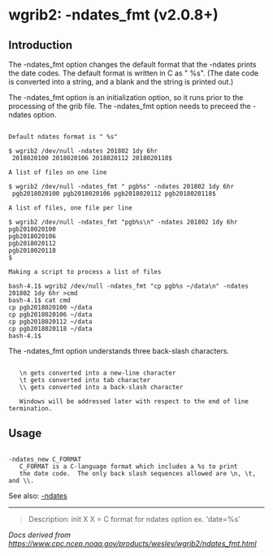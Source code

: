 # wgrib2: -ndates_fmt (v2.0.8+)

## Introduction

The -ndates_fmt option changes the default format
that the -ndates prints the date codes. The default
format is written in C as " %s". (The date code is converted into a string,
and a blank and the string is printed out.)

The -ndates_fmt option is an initialization option,
so it runs prior to the processing of the grib file.
The -ndates_fmt option needs to preceed the
-ndates option.

```

Default ndates format is " %s"

$ wgrib2 /dev/null -ndates 201802 1dy 6hr
 2018020100 2018020106 2018020112 2018020118$

A list of files on one line

$ wgrib2 /dev/null -ndates_fmt " pgb%s" -ndates 201802 1dy 6hr
 pgb2018020100 pgb2018020106 pgb2018020112 pgb2018020118$

A list of files, one file per line

$ wgrib2 /dev/null -ndates_fmt "pgb%s\n" -ndates 201802 1dy 6hr
pgb2018020100
pgb2018020106
pgb2018020112
pgb2018020118
$

Making a script to process a list of files

bash-4.1$ wgrib2 /dev/null -ndates_fmt "cp pgb%s ~/data\n" -ndates 201802 1dy 6hr >cmd
bash-4.1$ cat cmd
cp pgb2018020100 ~/data
cp pgb2018020106 ~/data
cp pgb2018020112 ~/data
cp pgb2018020118 ~/data
bash-4.1$

```

The -ndates_fmt option understands three back-slash characters.

```

   \n gets converted into a new-line character
   \t gets converted into tab character
   \\ gets converted into a back-slash character

   Windows will be addressed later with respect to the end of line termination.

```

## Usage

```

-ndates_new C_FORMAT
   C_FORMAT is a C-language format which includes a %s to print
   the date code.  The only back slash sequences allowed are \n, \t, and \\.

```

See also: [-ndates](./ndates.md)

---

> Description: init X X = C format for ndates option ex. 'date=%s'

_Docs derived from <https://www.cpc.ncep.noaa.gov/products/wesley/wgrib2/ndates_fmt.html>_
